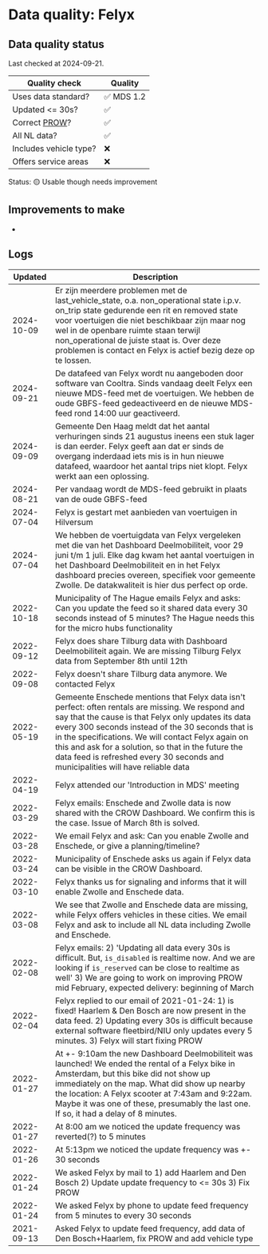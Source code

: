 # Data quality: Felyx

## Data quality status

Last checked at 2024-09-21.

| **Quality check**           | **Quality**
| --                          | --          |
| Uses data standard?         | ✅ MDS 1.2
| Updated <= 30s?             | ✅
| Correct [PROW](https://github.com/Stichting-CROW/dashboarddeelmobiliteit-datakwaliteit#%E2%84%B9%EF%B8%8F-correct-prow-4)?               | ✅
| All NL data?                | ✅
| Includes vehicle type?      | ❌
| Offers service areas        | ❌

Status: 🟡 Usable though needs improvement

## Improvements to make

-

## Logs

| Updated    | Description
| ----       | ---
| 2024-10-09 | Er zijn meerdere problemen met de last_vehicle_state, o.a. non_operational state i.p.v. on_trip state gedurende een rit en removed state voor voertuigen die niet beschikbaar zijn maar nog wel in de openbare ruimte staan terwijl non_operational de juiste staat is. Over deze problemen is contact en Felyx is actief bezig deze op te lossen.
| 2024-09-21 | De datafeed van Felyx wordt nu aangeboden door software van Cooltra. Sinds vandaag deelt Felyx een nieuwe MDS-feed met de voertuigen. We hebben de oude GBFS-feed gedeactiveerd en de nieuwe MDS-feed rond 14:00 uur geactiveerd.
| 2024-09-09 | Gemeente Den Haag meldt dat het aantal verhuringen sinds 21 augustus ineens een stuk lager is dan eerder. Felyx geeft aan dat er sinds de overgang inderdaad iets mis is in hun nieuwe datafeed, waardoor het aantal trips niet klopt. Felyx werkt aan een oplossing.
| 2024-08-21 | Per vandaag wordt de MDS-feed gebruikt in plaats van de oude GBFS-feed
| 2024-07-04 | Felyx is gestart met aanbieden van voertuigen in Hilversum
| 2024-07-04 | We hebben de voertuigdata van Felyx vergeleken met die van het Dashboard Deelmobiliteit, voor 29 juni t/m 1 juli. Elke dag kwam het aantal voertuigen in het Dashboard Deelmobiliteit en in het Felyx dashboard precies overeen, specifiek voor gemeente Zwolle. De datakwaliteit is hier dus perfect op orde.
| 2022-10-18 | Municipality of The Hague emails Felyx and asks: Can you update the feed so it shared data every 30 seconds instead of 5 minutes? The Hague needs this for the micro hubs functionality
| 2022-09-12 | Felyx does share Tilburg data with Dashboard Deelmobiliteit again. We are missing Tilburg Felyx data from September 8th until 12th
| 2022-09-08 | Felyx doesn't share Tilburg data anymore. We contacted Felyx
| 2022-05-19 | Gemeente Enschede mentions that Felyx data isn't perfect: often rentals are missing. We respond and say that the cause is that Felyx only updates its data every 300 seconds instead of the 30 seconds that is in the specifications. We will contact Felyx again on this and ask for a solution, so that in the future the data feed is refreshed every 30 seconds and municipalities will have reliable data
| 2022-04-19 | Felyx attended our 'Introduction in MDS' meeting
| 2022-03-29 | Felyx emails: Enschede and Zwolle data is now shared with the CROW Dashboard. We confirm this is the case. Issue of March 8th is solved.
| 2022-03-28 | We email Felyx and ask: Can you enable Zwolle and Enschede, or give a planning/timeline?
| 2022-03-24 | Municipality of Enschede asks us again if Felyx data can be visible in the CROW Dashboard.
| 2022-03-10 | Felyx thanks us for signaling and informs that it will enable Zwolle and Enschede data.
| 2022-03-08 | We see that Zwolle and Enschede data are missing, while Felyx offers vehicles in these cities. We email Felyx and ask to include all NL data including Zwolle and Enschede.
| 2022-02-08 | Felyx emails: 2) 'Updating all data every 30s is difficult. But, `is_disabled` is realtime now. And we are looking if `is_reserved` can be close to realtime as well'  3) We are going to work on improving PROW mid February, expected delivery: beginning of March
| 2022-02-04 | Felyx replied to our email of 2021-01-24: 1) is fixed! Haarlem & Den Bosch are now present in the data feed. 2) Updating every 30s is difficult because external software fleetbird/NIU only updates every 5 minutes. 3) Felyx will start fixing PROW
| 2022-01-27 | At +- 9:10am the new Dashboard Deelmobiliteit was launched! We ended the rental of a Felyx bike in Amsterdam, but this bike did not show up immediately on the map. What did show up nearby the location: A Felyx scooter at 7:43am and 9:22am. Maybe it was one of these, presumably the last one. If so, it had a delay of 8 minutes.
| 2022-01-27 | At 8:00 am we noticed the update frequency was reverted(?) to 5 minutes
| 2022-01-26 | At 5:13pm we noticed the update frequency was +- 30 seconds
| 2022-01-24 | We asked Felyx by mail to 1) add Haarlem and Den Bosch 2) Update update frequency to <= 30s 3) Fix PROW
| 2022-01-24 | We asked Felyx by phone to update feed frequency from 5 minutes to every 30 seconds
| 2021-09-13 | Asked Felyx to update feed frequency, add data of Den Bosch+Haarlem, fix PROW and add vehicle type
